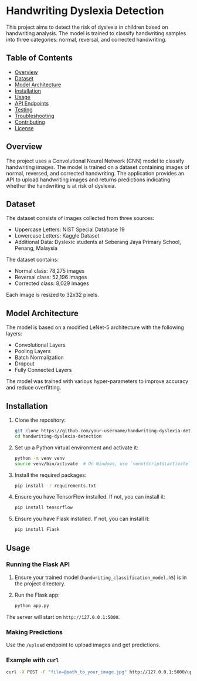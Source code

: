 # Handwriting Dyslexia Detection

This project aims to detect the risk of dyslexia in children based on handwriting analysis. The model is trained to classify handwriting samples into three categories: normal, reversal, and corrected handwriting.

## Table of Contents

- [Overview](#overview)
- [Dataset](#dataset)
- [Model Architecture](#model-architecture)
- [Installation](#installation)
- [Usage](#usage)
- [API Endpoints](#api-endpoints)
- [Testing](#testing)
- [Troubleshooting](#troubleshooting)
- [Contributing](#contributing)
- [License](#license)

## Overview

The project uses a Convolutional Neural Network (CNN) model to classify handwriting images. The model is trained on a dataset containing images of normal, reversed, and corrected handwriting. The application provides an API to upload handwriting images and returns predictions indicating whether the handwriting is at risk of dyslexia.

## Dataset

The dataset consists of images collected from three sources:

- Uppercase Letters: NIST Special Database 19
- Lowercase Letters: Kaggle Dataset
- Additional Data: Dyslexic students at Seberang Jaya Primary School, Penang, Malaysia

The dataset contains:
- Normal class: 78,275 images
- Reversal class: 52,196 images
- Corrected class: 8,029 images

Each image is resized to 32x32 pixels.

## Model Architecture

The model is based on a modified LeNet-5 architecture with the following layers:
- Convolutional Layers
- Pooling Layers
- Batch Normalization
- Dropout
- Fully Connected Layers

The model was trained with various hyper-parameters to improve accuracy and reduce overfitting.

## Installation

1. Clone the repository:
    ```sh
    git clone https://github.com/your-username/handwriting-dyslexia-detection.git
    cd handwriting-dyslexia-detection
    ```

2. Set up a Python virtual environment and activate it:
    ```sh
    python -m venv venv
    source venv/bin/activate  # On Windows, use `venv\Scripts\activate`
    ```

3. Install the required packages:
    ```sh
    pip install -r requirements.txt
    ```

4. Ensure you have TensorFlow installed. If not, you can install it:
    ```sh
    pip install tensorflow
    ```

5. Ensure you have Flask installed. If not, you can install it:
    ```sh
    pip install Flask
    ```

## Usage

### Running the Flask API

1. Ensure your trained model (`handwriting_classification_model.h5`) is in the project directory.

2. Run the Flask app:
    ```sh
    python app.py
    ```

The server will start on `http://127.0.0.1:5000`.

### Making Predictions

Use the `/upload` endpoint to upload images and get predictions.

### Example with `curl`

```sh
curl -X POST -F "file=@path_to_your_image.jpg" http://127.0.0.1:5000/upload
